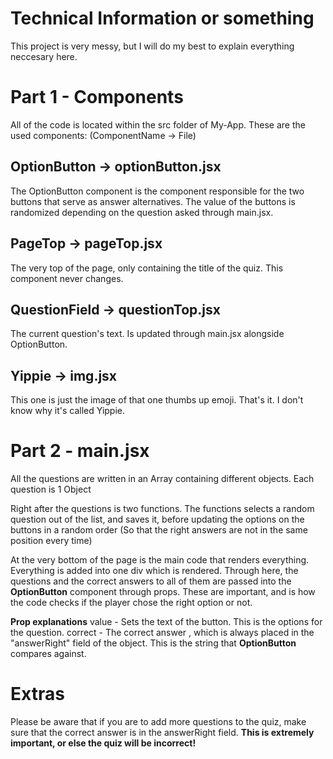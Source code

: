 # Technical Information or something

This project is very messy, but I will do my best to explain everything neccesary here. 


# Part 1 - Components

All of the code is located within the src folder of My-App. These are the used components: (ComponentName -> File)

## OptionButton -> optionButton.jsx
The OptionButton component is the component responsible for the two buttons that serve as answer alternatives. The value of the buttons is randomized depending on the question asked through main.jsx.

## PageTop -> pageTop.jsx
The very top of the page, only containing the title of the quiz. This component never changes. 

## QuestionField -> questionTop.jsx
The current question's text. Is updated through main.jsx alongside OptionButton.

## Yippie ->  img.jsx
This one is just the image of that one thumbs up emoji. That's it. I don't know why it's called Yippie.

# Part 2 - main.jsx 
All the questions are written in an Array containing different objects. Each question is 1 Object

Right after the questions is two functions. The functions selects a random question out of the list, and saves it, before updating the options on the buttons in a random order (So that the right answers are not in the same position every time) 

At the very bottom of the page is the main code that renders everything. Everything is added into one div which is rendered. Through here, the questions and the correct answers to all of them are passed into
the **OptionButton** component through props. These are important, and is how the code checks if the player chose the right option or not. 

**Prop explanations**
value - Sets the text of the button. This is the options for the question.
correct - The correct answer , which is always placed in the "answerRight" field of the object. This is the string that **OptionButton** compares against.

# Extras
Please be aware that if you are to add more questions to the quiz, make sure that the correct answer is in the answerRight field. **This is extremely important, or else the quiz will be incorrect!**
